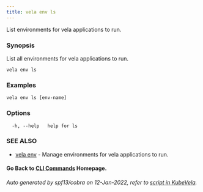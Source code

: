```yaml
---
title: vela env ls
---
```


List environments for vela applications to run.

### Synopsis

List all environments for vela applications to run.

```
vela env ls
```

### Examples

```
vela env ls [env-name]
```

### Options

```
  -h, --help   help for ls
```

### SEE ALSO

* [vela env](vela_env)	 - Manage environments for vela applications to run.

#### Go Back to [CLI Commands](vela) Homepage.


###### Auto generated by spf13/cobra on 12-Jan-2022, refer to [script in KubeVela](https://github.com/oam-dev/kubevela/tree/master/hack/docgen).
